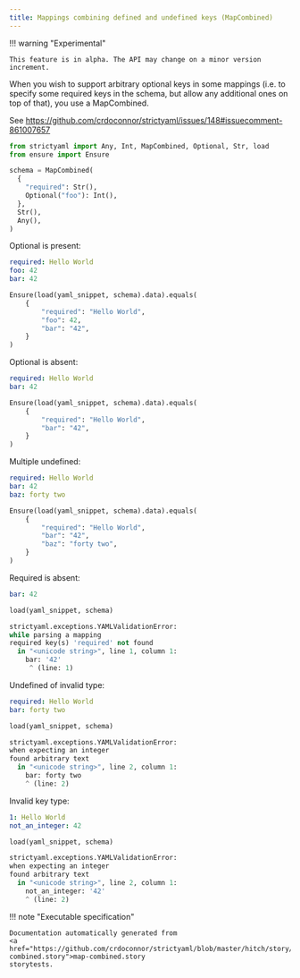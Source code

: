 ```yaml
---
title: Mappings combining defined and undefined keys (MapCombined)
---
```


!!! warning "Experimental"

    This feature is in alpha. The API may change on a minor version increment.


When you wish to support arbitrary optional keys in
some mappings (i.e. to specify some required keys in
the schema, but allow any additional ones on top of
that), you use a MapCombined.

See https://github.com/crdoconnor/strictyaml/issues/148#issuecomment-861007657




```python
from strictyaml import Any, Int, MapCombined, Optional, Str, load
from ensure import Ensure

schema = MapCombined(
  {
    "required": Str(),
    Optional("foo"): Int(),
  },
  Str(),
  Any(),
)

```



Optional is present:

```yaml
required: Hello World
foo: 42
bar: 42

```


```python
Ensure(load(yaml_snippet, schema).data).equals(
    {
        "required": "Hello World",
        "foo": 42,
        "bar": "42",
    }
)

```




Optional is absent:

```yaml
required: Hello World
bar: 42

```


```python
Ensure(load(yaml_snippet, schema).data).equals(
    {
        "required": "Hello World",
        "bar": "42",
    }
)

```




Multiple undefined:

```yaml
required: Hello World
bar: 42
baz: forty two

```


```python
Ensure(load(yaml_snippet, schema).data).equals(
    {
        "required": "Hello World",
        "bar": "42",
        "baz": "forty two",
    }
)

```




Required is absent:

```yaml
bar: 42

```


```python
load(yaml_snippet, schema)
```


```python
strictyaml.exceptions.YAMLValidationError:
while parsing a mapping
required key(s) 'required' not found
  in "<unicode string>", line 1, column 1:
    bar: '42'
     ^ (line: 1)
```




Undefined of invalid type:

```yaml
required: Hello World
bar: forty two

```


```python
load(yaml_snippet, schema)
```


```python
strictyaml.exceptions.YAMLValidationError:
when expecting an integer
found arbitrary text
  in "<unicode string>", line 2, column 1:
    bar: forty two
    ^ (line: 2)
```




Invalid key type:

```yaml
1: Hello World
not_an_integer: 42

```


```python
load(yaml_snippet, schema)
```


```python
strictyaml.exceptions.YAMLValidationError:
when expecting an integer
found arbitrary text
  in "<unicode string>", line 2, column 1:
    not_an_integer: '42'
    ^ (line: 2)
```







!!! note "Executable specification"

    Documentation automatically generated from 
    <a href="https://github.com/crdoconnor/strictyaml/blob/master/hitch/story/map-combined.story">map-combined.story
    storytests.